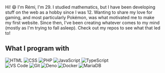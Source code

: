 Hi! 😄 I'm Rémi, I'm 29. I studied mathematics, but I have been developing stuff on the web as a hobby since I was 12. Wanting to share my love for gaming, and most particularly Pokémon, was what motivated me to make my first website. Since then, I've been creating whatever comes to my mind (mostly as I'm trying to fall asleep). Check out my repos to see what that led to!

## What I program with

![HTML](https://img.shields.io/badge/HTML-cf3c09?style=flat&logo=html5&logoColor=white) ![CSS](https://img.shields.io/badge/CSS-247cc1?style=flat&logo=css3&logoColor=white) ![PHP](https://img.shields.io/badge/PHP-6d71aa?style=flat&logo=php&logoColor=white) ![JavaScript](https://img.shields.io/badge/JavaScript-917500?style=flat&logo=javascript&logoColor=white) ![TypeScript](https://img.shields.io/badge/TypeScript-007ACC?style=flat&logo=typescript&logoColor=white)  
![VS Code](https://img.shields.io/badge/VSCode-0078D4?style=flat&logo=visual%20studio%20code&logoColor=white) ![Git](https://img.shields.io/badge/Git-d0391a?style=flat&logo=git&logoColor=white) ![Deno](https://img.shields.io/badge/Deno-464647?style=flat&logo=deno&logoColor=white) ![Docker](https://img.shields.io/badge/Docker-0081b6?style=flat&logo=docker&logoColor=white) ![MariaDB](https://img.shields.io/badge/MariaDB-4e629a?style=flat&logo=mariadb&logoColor=white)
